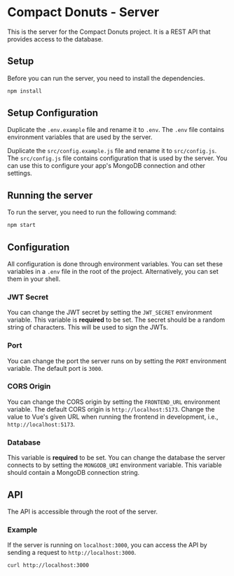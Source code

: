 # Compact Donuts - Server
This is the server for the Compact Donuts project.
It is a REST API that provides access to the database.

## Setup
Before you can run the server, you need to install the dependencies.
```bash
npm install
```

## Setup Configuration
Duplicate the `.env.example` file and rename it to `.env`.
The `.env` file contains environment variables that are used by the server.

Duplicate the `src/config.example.js` file and rename it to `src/config.js`.
The `src/config.js` file contains configuration that is used by the server.
You can use this to configure your app's MongoDB connection and other settings.

## Running the server
To run the server, you need to run the following command:
```bash
npm start
```

## Configuration
All configuration is done through environment variables.
You can set these variables in a `.env` file in the root of the project.
Alternatively, you can set them in your shell.
### JWT Secret
You can change the JWT secret by setting the `JWT_SECRET` environment variable.
This variable is **required** to be set.
The secret should be a random string of characters.
This will be used to sign the JWTs.

### Port
You can change the port the server runs on by setting the `PORT` environment variable.
The default port is `3000`.

### CORS Origin
You can change the CORS origin by setting the `FRONTEND_URL` environment variable.
The default CORS origin is `http://localhost:5173`.
Change the value to Vue's given URL when running the frontend in development,
i.e., `http://localhost:5173`.

### Database
This variable is **required** to be set. You can change the database the server connects to
by setting the `MONGODB_URI` environment variable.
This variable should contain a MongoDB connection string.

## API
The API is accessible through the root of the server.
### Example
If the server is running on `localhost:3000`,
you can access the API by sending a request to `http://localhost:3000`.
```bash
curl http://localhost:3000
```
